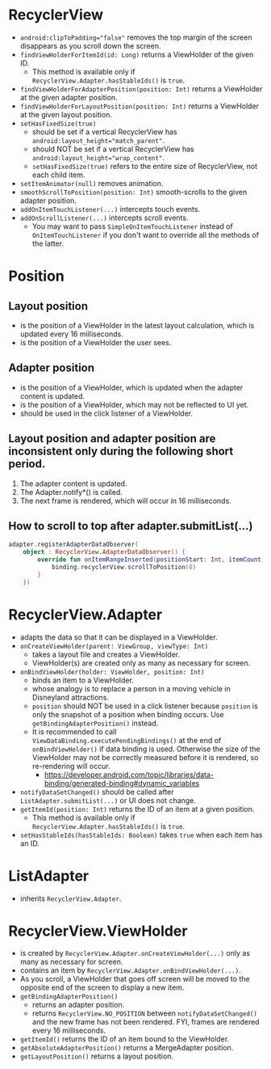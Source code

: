 # RecyclerView
* `android:clipToPadding="false"` removes the top margin of the screen disappears as you scroll down the screen.
* `findViewHolderForItemId(id: Long)` returns a ViewHolder of the given ID.
  * This method is available only if `RecyclerView.Adapter.hasStableIds()` is `true`.
* `findViewHolderForAdapterPosition(position: Int)` returns a ViewHolder at the given adapter position.
* `findViewHolderForLayoutPosition(position: Int)` returns a ViewHolder at the given layout position.
* `setHasFixedSize(true)`
  * should be set if a vertical RecyclerView has `android:layout_height="match_parent"`.
  * should NOT be set if a vertical RecyclerView has `android:layout_height="wrap_content"`.
  * `setHasFixedSize(true)` refers to the entire size of RecyclerView, not each child item.
* `setItemAnimator(null)` removes animation.
* `smoothScrollToPosition(position: Int)` smooth-scrolls to the given adapter position.
* `addOnItemTouchListener(...)` intercepts touch events.
* `addOnScrollListener(...)` intercepts scroll events.
  * You may want to pass `SimpleOnItemTouchListener` instead of `OnItemTouchListener` if you don't want to override all the methods of the latter.

# Position
## Layout position
* is the position of a ViewHolder in the latest layout calculation, which is updated every 16 milliseconds.
* is the position of a ViewHolder the user sees.
## Adapter position
* is the position of a ViewHolder, which is updated when the adapter content is updated.
* is the position of a ViewHolder, which may not be reflected to UI yet.
* should be used in the click listener of a ViewHolder.

## Layout position and adapter position are inconsistent only during the following short period.
1. The adapter content is updated.
2. The Adapter.notify*() is called.
3. The next frame is rendered, which will occur in  16 milliseconds.

## How to scroll to top after adapter.submitList(...)
```kotlin
adapter.registerAdapterDataObserver(
    object : RecyclerView.AdapterDataObserver() {
        override fun onItemRangeInserted(positionStart: Int, itemCount: Int) {
            binding.recyclerView.scrollToPosition(0)
        }
    })
```

# RecyclerView.Adapter
* adapts the data so that it can be displayed in a ViewHolder.
* `onCreateViewHolder(parent: ViewGroup, viewType: Int)`
  * takes a layout file and creates a ViewHolder.
  * ViewHolder(s) are created only as many as necessary for screen.
* `onBindViewHolder(holder: ViewHolder, position: Int)`
  * binds an item to a ViewHolder.
  * whose analogy is to replace a person in a moving vehicle in Disneyland attractions.
  * `position` should NOT be used in a click listener because `position` is only the snapshot of a position when binding occurs. Use `getBindingAdapterPosition()` instead.
  * It is recommended to call `ViewDataBinding.executePendingBindings()` at the end of `onBindViewHolder()` if data binding is used. Otherwise the size of the ViewHolder may not be correctly measured before it is rendered, so re-rendering will occur.
    * https://developer.android.com/topic/libraries/data-binding/generated-binding#dynamic_variables
* `notifyDataSetChanged()` should be called after `ListAdapter.submitList(...)` or UI does not change.
* `getItemId(position: Int)` returns the ID of an item at a given position.
  * This method is available only if `RecyclerView.Adapter.hasStableIds()` is `true`.
* `setHasStableIds(hasStableIds: Boolean)` takes `true` when each item has an ID.

# ListAdapter
* inherits `RecyclerView.Adapter`.

# RecyclerView.ViewHolder
* is created by `RecyclerView.Adapter.onCreateViewHolder(...)` only as many as necessary for screen.
* contains an item by `RecyclerView.Adapter.onBindViewHolder(...)`.
* As you scroll, a ViewHolder that goes off screen will be moved to the opposite end of the screen to display a new item.
* `getBindingAdapterPosition()`
  * returns an adapter position.
  * returns `RecyclerView.NO_POSITION` between `notifyDataSetChanged()` and the new frame has not been rendered. FYI, frames are rendered every 16 milliseconds.
* `getItemId()` returns the ID of an item bound to the ViewHolder.
* `getAbsoluteAdapterPosition()` returns a MergeAdapter position.
* `getLayoutPosition()` returns a layout position.
